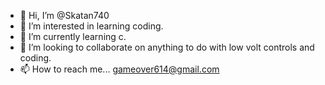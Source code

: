 - 👋 Hi, I’m @Skatan740
- 👀 I’m interested in learning coding.
- 🌱 I’m currently learning c.
- 💞️ I’m looking to collaborate on anything to do with low volt controls and coding.
- 📫 How to reach me... gameover614@gmail.com

<!---
Skatan740/Skatan740 is a ✨ special ✨ repository because its `README.md` (this file) appears on your GitHub profile.
You can click the Preview link to take a look at your changes.
--->
